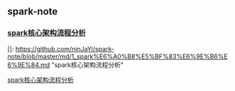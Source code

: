 ## spark-note



###  [spark核心架构流程分析]([https://github.com/ninJaYi/spark-note/blob/master/md/1_spark%E6%A0%B8%E5%BF%83%E6%9E%B6%E6%9E%84.md])

[]: https://github.com/ninJaYi/spark-note/blob/master/md/1_spark%E6%A0%B8%E5%BF%83%E6%9E%B6%E6%9E%84.md	"spark核心架构流程分析"



[spark核心架构流程分析](https://github.com/ninJaYi/spark-note/blob/master/md/1_spark%E6%A0%B8%E5%BF%83%E6%9E%B6%E6%9E%84.md)





